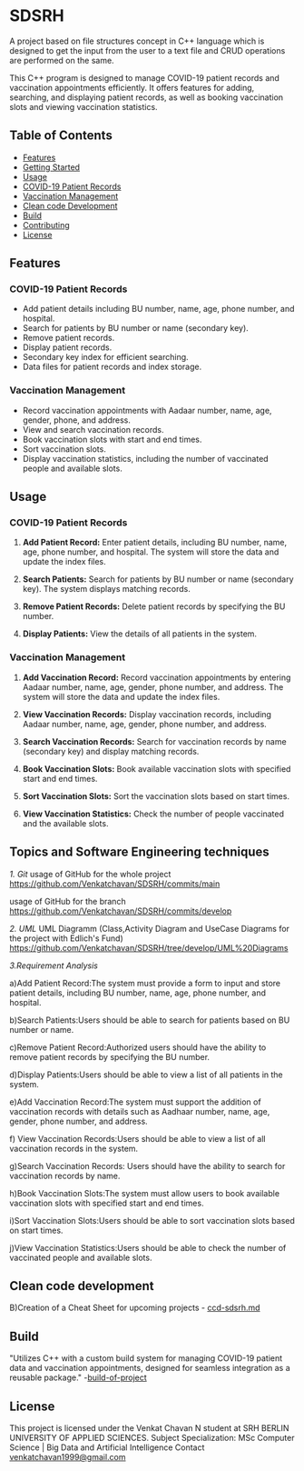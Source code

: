 # SDSRH
A project based on file structures concept in C++ language which is  designed to get the input from the user to a text file and CRUD  operations are performed on the same. 


This C++ program is designed to manage COVID-19 patient records and vaccination appointments efficiently. It offers features for adding, searching, and displaying patient records, as well as booking vaccination slots and viewing vaccination statistics.

## Table of Contents

- [Features](#features)
- [Getting Started](#getting-started)
- [Usage](#usage)
- [COVID-19 Patient Records](#covid-19-patient-records)
- [Vaccination Management](#vaccination-management)
- [Clean code Development](#clean-code-development)
- [Build](#build-of-project)
- [Contributing](#contributing)
- [License](#license)

## Features

### COVID-19 Patient Records

- Add patient details including BU number, name, age, phone number, and hospital.
- Search for patients by BU number or name (secondary key).
- Remove patient records.
- Display patient records.
- Secondary key index for efficient searching.
- Data files for patient records and index storage.

### Vaccination Management

- Record vaccination appointments with Aadaar number, name, age, gender, phone, and address.
- View and search vaccination records.
- Book vaccination slots with start and end times.
- Sort vaccination slots.
- Display vaccination statistics, including the number of vaccinated people and available slots.

## Usage

### COVID-19 Patient Records

1. **Add Patient Record:** Enter patient details, including BU number, name, age, phone number, and hospital. The system will store the data and update the index files.

2. **Search Patients:** Search for patients by BU number or name (secondary key). The system displays matching records.

3. **Remove Patient Records:** Delete patient records by specifying the BU number.

4. **Display Patients:** View the details of all patients in the system.

### Vaccination Management

1. **Add Vaccination Record:** Record vaccination appointments by entering Aadaar number, name, age, gender, phone number, and address. The system will store the data and update the index files.

2. **View Vaccination Records:** Display vaccination records, including Aadaar number, name, age, gender, phone number, and address.

3. **Search Vaccination Records:** Search for vaccination records by name (secondary key) and display matching records.

4. **Book Vaccination Slots:** Book available vaccination slots with specified start and end times.

5. **Sort Vaccination Slots:** Sort the vaccination slots based on start times.

6. **View Vaccination Statistics:** Check the number of people vaccinated and the available slots.


## Topics and Software Engineering techniques
*1. Git*
usage of GitHub for the whole project
https://github.com/Venkatchavan/SDSRH/commits/main

usage of GitHub for the branch 
https://github.com/Venkatchavan/SDSRH/commits/develop

*2. UML*
UML Diagramm  (Class,Activity Diagram and UseCase Diagrams for the project with Edlich's Fund)
https://github.com/Venkatchavan/SDSRH/tree/develop/UML%20Diagrams

*3.Requirement Analysis*

a)Add Patient Record:The system must provide a form to input and store patient details, including BU number, name, age, phone number, and hospital.

b)Search Patients:Users should be able to search for patients based on BU number or name.

c)Remove Patient Record:Authorized users should have the ability to remove patient records by specifying the BU number.

d)Display Patients:Users should be able to view a list of all patients in the system.

e)Add Vaccination Record:The system must support the addition of vaccination records with details such as Aadhaar number, name, age, gender, phone number, and address.

f) View Vaccination Records:Users should be able to view a list of all vaccination records in the system.

g)Search Vaccination Records: Users should have the ability to search for vaccination records by name.

h)Book Vaccination Slots:The system must allow users to book available vaccination slots with specified start and end times.

i)Sort Vaccination Slots:Users should be able to sort vaccination slots based on start times.

j)View Vaccination Statistics:Users should be able to check the number of vaccinated people and available slots.


## Clean code development





B)Creation of a Cheat Sheet for upcoming projects - [ccd-sdsrh.md](https://github.com/Venkatchavan/SDSRH/blob/1b9eefd12c6a1c8141f0645d0fcad34efc3137b6/ccd-sdsrh.md)

## Build

"Utilizes C++ with a custom build system for managing COVID-19 patient data and vaccination appointments, designed for seamless integration as a reusable package."
-[build-of-project](https://github.com/Venkatchavan/SDSRH/blob/31251148b1c798fda081937a9a0abb818a3e8365/build_of_project.md)

## License

This project is licensed under the Venkat Chavan N student at SRH BERLIN UNIVERSITY OF APPLIED SCIENCES.
Subject Specialization: MSc Computer Science | Big Data and Artificial Intelligence 
Contact venkatchavan1999@gmail.com 
